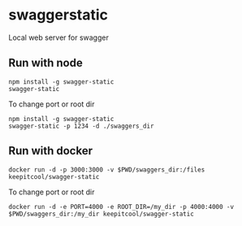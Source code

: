 # swaggerstatic
Local web server for swagger

## Run with node
```
npm install -g swagger-static
swagger-static
```

To change port or root dir
```
npm install -g swagger-static
swagger-static -p 1234 -d ./swaggers_dir
```

## Run with docker
```
docker run -d -p 3000:3000 -v $PWD/swaggers_dir:/files keepitcool/swagger-static
```

To change port or root dir
```
docker run -d -e PORT=4000 -e ROOT_DIR=/my_dir -p 4000:4000 -v $PWD/swaggers_dir:/my_dir keepitcool/swagger-static
```